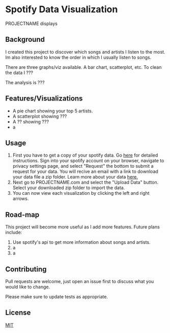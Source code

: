 
# Spotify Data Visualization

PROJECTNAME displays  

## Background

I created this project to discover which songs and artists I listen to the most. Im also interested to know the order in which I usually listen to songs.

There are three graphs/viz available. A bar chart, scatterplot, etc.
To clean the data I ???

The analysis is ???

## Features/Visualizations

* A pie chart showing your top 5 artists.
* A scatterplot showing ???
* A ?? showing ???
* a

## Usage

1. First you have to get a copy of your spotify data. Go [here](https://www.spotify.com/us/account/privacy/) for detailed instructions.
Sign into your spotify account on your browser, navigate to privacy settings page,
and select "Request" the bottom to submit a request for your data.
You will recive an email with a link to download your data file a zip folder.
Learn more about your data [here.](https://support.spotify.com/us/article/understanding-my-data/)
2. Next go to PROJECTNAME.com and select the "Upload Data" button. Select your
downloaded zip folder to import the data.
3. You can now view each visualization by clicking the left and right arrows.

## Road-map

This project will become more useful as I add more features. Future plans include:

1. Use spotify's api to get more information about songs and artists.
2. a
3. a

## Contributing

Pull requests are welcome, just open an issue first to discuss what you would like to change.

Please make sure to update tests as appropriate.

## License

[MIT](https://choosealicense.com/licenses/mit/)
